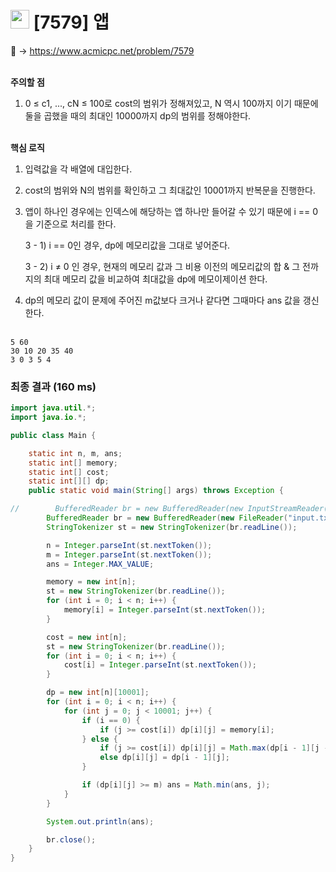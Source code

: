 # <img src="https://d2gd6pc034wcta.cloudfront.net/tier/13.svg" width="30"> [7579] 앱

📌 → https://www.acmicpc.net/problem/7579 <br/><br/>

**주의할 점**

1) 0 ≤ c1, ..., cN ≤ 100로 cost의 범위가 정해져있고, N 역시 100까지 이기 때문에 둘을 곱했을 때의 최대인 10000까지 dp의 범위를 정해야한다. <br/><br/>

**핵심 로직**

1) 입력값을 각 배열에 대입한다.

2) cost의 범위와 N의 범위를 확인하고 그 최대값인 10001까지 반복문을 진행한다.

3) 앱이 하나인 경우에는 인덱스에 해당하는 앱 하나만 들어갈 수 있기 때문에 i == 0 을 기준으로 처리를 한다.

    3 - 1) i == 0인 경우, dp에 메모리값을 그대로 넣어준다.

    3 - 2) i ≠ 0 인 경우, 현재의 메모리 값과 그 비용 이전의 메모리값의 합 & 그 전까지의 최대 메모리 값을 비교하여 최대값을 dp에 메모이제이션 한다.

4) dp의 메모리 값이 문제에 주어진 m값보다 크거나 같다면 그때마다 ans 값을 갱신한다. <br/><br/>

```
5 60
30 10 20 35 40
3 0 3 5 4
```

### 최종 결과 (160 ms)

```java
import java.util.*;
import java.io.*;

public class Main {

    static int n, m, ans;
    static int[] memory;
    static int[] cost;
    static int[][] dp;
    public static void main(String[] args) throws Exception {

//        BufferedReader br = new BufferedReader(new InputStreamReader(System.in));
        BufferedReader br = new BufferedReader(new FileReader("input.txt"));
        StringTokenizer st = new StringTokenizer(br.readLine());

        n = Integer.parseInt(st.nextToken());
        m = Integer.parseInt(st.nextToken());
        ans = Integer.MAX_VALUE;

        memory = new int[n];
        st = new StringTokenizer(br.readLine());
        for (int i = 0; i < n; i++) {
            memory[i] = Integer.parseInt(st.nextToken());
        }

        cost = new int[n];
        st = new StringTokenizer(br.readLine());
        for (int i = 0; i < n; i++) {
            cost[i] = Integer.parseInt(st.nextToken());
        }

        dp = new int[n][10001];
        for (int i = 0; i < n; i++) {
            for (int j = 0; j < 10001; j++) {
                if (i == 0) {
                    if (j >= cost[i]) dp[i][j] = memory[i];
                } else {
                    if (j >= cost[i]) dp[i][j] = Math.max(dp[i - 1][j - cost[i]] + memory[i], dp[i - 1][j]);
                    else dp[i][j] = dp[i - 1][j];
                }

                if (dp[i][j] >= m) ans = Math.min(ans, j);
            }
        }

        System.out.println(ans);

        br.close();
    }
}
```
